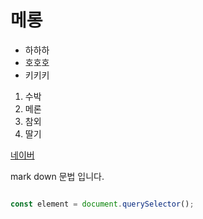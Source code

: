 # 메롱

- 하하하
- 호호호
- 키키키

1. 수박
2. 메론
3. 참외
4. 딸기

[네이버](www.naver.com)

mark down 문법 입니다.

````javascript

const element = document.querySelector();
`````

